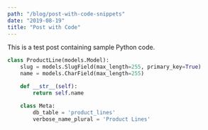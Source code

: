 ```yaml
---
path: "/blog/post-with-code-snippets"
date: "2019-08-19"
title: "Post with Code"
---
```


This is a test post containing sample Python code.

```python
class ProductLine(models.Model):
    slug = models.SlugField(max_length=255, primary_key=True)
    name = models.CharField(max_length=255)

    def __str__(self):
        return self.name

    class Meta:
        db_table = 'product_lines'
        verbose_name_plural = 'Product Lines'
```

